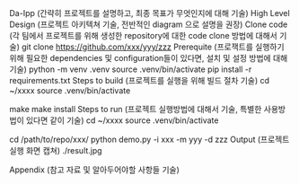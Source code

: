 Da-Ipp
(간략히 프로젝트를 설명하고, 최종 목표가 무엇인지에 대해 기술)
High Level Design
(프로젝트 아키텍쳐 기술, 전반적인 diagram 으로 설명을 권장)
Clone code
(각 팀에서 프로젝트를 위해 생성한 repository에 대한 code clone 방법에 대해서 기술)
git clone https://github.com/xxx/yyy/zzz
Prerequite
(프로잭트를 실행하기 위해 필요한 dependencies 및 configuration들이 있다면, 설치 및 설정 방법에 대해 기술)
python -m venv .venv
source .venv/bin/activate
pip install -r requirements.txt
Steps to build
(프로젝트를 실행을 위해 빌드 절차 기술)
cd ~/xxxx
source .venv/bin/activate

make
make install
Steps to run
(프로젝트 실행방법에 대해서 기술, 특별한 사용방법이 있다면 같이 기술)
cd ~/xxxx
source .venv/bin/activate

cd /path/to/repo/xxx/
python demo.py -i xxx -m yyy -d zzz
Output
(프로젝트 실행 화면 캡쳐)
./result.jpg

Appendix
(참고 자료 및 알아두어야할 사항들 기술)

